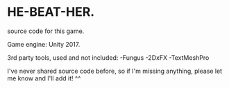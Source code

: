 # HE-BEAT-HER.
source code for this game.

Game engine: Unity 2017.

3rd party tools, used and not included:
-Fungus
-2DxFX
-TextMeshPro

I've never shared source code before, so if I'm missing anything, please let me know and I'll add it! ^^
